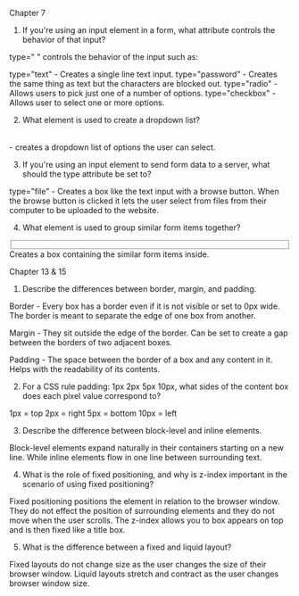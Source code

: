 Chapter 7

1. If you're using an input element in a form, what attribute controls the behavior of that input?

type=" " controls the behavior of the input such as:

type="text" - Creates a single line text input.
type="password" - Creates the same thing as text but the characters are blocked out.
type="radio" - Allows users to pick just one of a number of options.
type="checkbox" - Allows user to select one or more options.

2. What element is used to create a dropdown list?

<option></option> - creates a dropdown list of options the user can select.

3. If you're using an input element to send form data to a server, what should the type attribute be set to?

type="file" - Creates a box like the text input with a browse button. When the browse button is clicked it lets the user select from files from their computer to be uploaded to the website.

4. What element is used to group similar form items together?

<fieldset></fieldset> Creates a box containing the similar form items inside.

Chapter 13 & 15

1. Describe the differences between border, margin, and padding.

Border - Every box has a border even if it is not visible or set to 0px wide. The border is meant to separate the edge of one box from another.

Margin - They sit outside the edge of the border. Can be set to create a gap between the borders of two adjacent boxes.

Padding - The space between the border of a box and any content in it. Helps with the readability of its contents.

2. For a CSS rule padding: 1px 2px 5px 10px, what sides of the content box does each pixel value correspond to?

1px = top
2px = right
5px = bottom
10px = left

3. Describe the difference between block-level and inline elements.

Block-level elements expand naturally in their containers starting on a new line. While inline elements flow in one line between surrounding text.


4. What is the role of fixed positioning, and why is z-index important in the scenario of using fixed positioning?

Fixed positioning positions the element in relation to the browser window. They do not effect the position of surrounding elements and they do not move when the user scrolls. The z-index allows you to box appears on top and is then fixed like a title box.

5. What is the difference between a fixed and liquid layout?

Fixed layouts do not change size as the user changes the size of their browser window. Liquid layouts stretch and contract as the user changes browser window size. 
